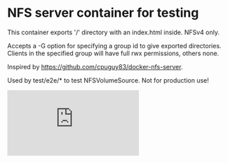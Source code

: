 # NFS server container for testing

This container exports '/' directory with an index.html inside. NFSv4 only.

Accepts a -G option for specifying a group id to give exported directories.
Clients in the specified group will have full rwx permissions, others none.

Inspired by https://github.com/cpuguy83/docker-nfs-server.

Used by test/e2e/* to test NFSVolumeSource. Not for production use!


[![Analytics](https://kubernetes-site.appspot.com/UA-36037335-10/GitHub/test/images/volumes-tester/nfs/README.md?pixel)]()
